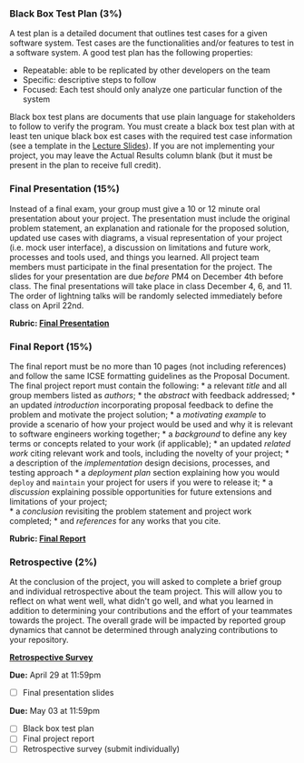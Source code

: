 
### __Black Box Test Plan__ (3%)

A test plan is a detailed document that outlines test cases for a given software system. Test cases are the functionalities and/or features to test in a software system. A good test plan has the following properties:

* Repeatable: able to be replicated by other developers on the team
* Specific: descriptive steps to follow
* Focused: Each test should only analyze one particular function of the system

Black box test plans are documents that use plain language for stakeholders to follow to verify the program. You must create a black box test plan with at least ten unique black box est cases with the required test case information (see a template in the [Lecture Slides](https://canvas.vt.edu/courses/185406/files/33190338?module_item_id=2872786)). If you are not implementing your project, you may leave the Actual Results column blank (but it must be present in the plan to receive full credit).

### __Final Presentation__ (15%)

Instead of a final exam, your group must give a 10 or 12 minute oral presentation about your project. The presentation must include the original problem statement, an explanation and rationale for the proposed solution, updated use cases with diagrams, a visual representation of your project (i.e. mock user interface), a discussion on limitations and future work, processes and tools used, and things you learned. All project team members must participate in the final presentation for the project. The slides for your presentation are due _before_ PM4 on December 4th before class. The final presentations will take place in class December 4, 6, and 11. The order of lightning talks will be randomly selected immediately before class on April 22nd.
  
 **Rubric: [Final Presentation](https://github.com/shawalkhalid667/C3704-VT/blob/main/Resources/rubrics/final_presentation.pdf)**

### __Final Report__ (15%)
The final report must be no more than 10 pages (not including references) and follow the same ICSE formatting guidelines as the Proposal Document. The final project report must contain the following:
    * a relevant _title_ and all group members listed as _authors_;
    *  the _abstract_ with feedback addressed;
    *  an updated _introduction_ incorporating proposal feedback to define the problem and motivate the project solution;
    *  a _motivating example_ to provide a scenario of how your project would be used and why it is relevant to software engineers working together;
    *  a _background_ to define any key terms or concepts related to your work (if applicable);
    *  an updated _related work_ citing relevant work and tools, including the novelty of your project; 
    *  a description of the _implementation_ design decisions, processes, and testing approach
    *  a _deployment plan_ section explaining how you would `deploy` and `maintain` your project for users if you were to release it;
    *  a _discussion_ explaining possible opportunities for future extensions and limitations of your project;  
    *  a _conclusion_ revisiting the problem statement and project work completed;
    *  and _references_ for any works that you cite.
    
   **Rubric: [Final Report](https://github.com/shawalkhalid667/C3704-VT/blob/main/Resources/rubrics/final_report.pdf)**

### __Retrospective__ (2%)
At the conclusion of the project, you will asked to complete a brief group and individual retrospective about the team project. This will allow you to reflect on what went well, what didn't go well, and what you learned in addition to determining your contributions and the effort of your teammates towards the project. The overall grade will be impacted by reported group dynamics that cannot be determined through analyzing contributions to your repository.

**[Retrospective Survey](https://docs.google.com/forms/)**

**Due:** April 29 at 11:59pm
- [ ] Final presentation slides

**Due:** May 03 at 11:59pm
- [ ] Black box test plan
- [ ] Final project report
- [ ] Retrospective survey (submit individually)
